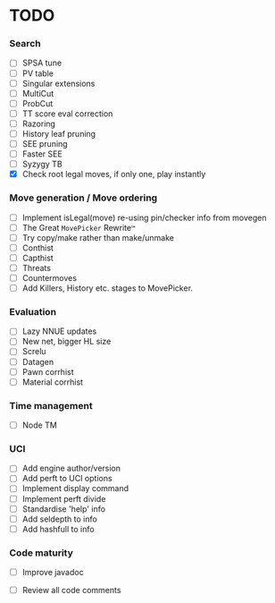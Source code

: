 # TODO

### Search

- [ ] SPSA tune
- [ ] PV table
- [ ] Singular extensions
- [ ] MultiCut
- [ ] ProbCut
- [ ] TT score eval correction
- [ ] Razoring
- [ ] History leaf pruning
- [ ] SEE pruning
- [ ] Faster SEE
- [ ] Syzygy TB
- [X] Check root legal moves, if only one, play instantly

### Move generation / Move ordering

- [ ] Implement isLegal(move) re-using pin/checker info from movegen
- [ ] The Great `MovePicker` Rewrite`™`
- [ ] Try copy/make rather than make/unmake
- [ ] Conthist
- [ ] Capthist
- [ ] Threats
- [ ] Countermoves
- [ ] Add Killers, History etc. stages to MovePicker.

### Evaluation

- [ ] Lazy NNUE updates
- [ ] New net, bigger HL size
- [ ] Screlu
- [ ] Datagen
- [ ] Pawn corrhist
- [ ] Material corrhist

### Time management

- [ ] Node TM

### UCI

- [ ] Add engine author/version
- [ ] Add perft to UCI options
- [ ] Implement display command
- [ ] Implement perft divide
- [ ] Standardise 'help' info
- [ ] Add seldepth to info
- [ ] Add hashfull to info

### Code maturity

- [ ] Improve javadoc
- [ ] Review all code comments

